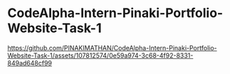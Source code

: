 # CodeAlpha-Intern-Pinaki-Portfolio-Website-Task-1



https://github.com/PINAKIMATHAN/CodeAlpha-Intern-Pinaki-Portfolio-Website-Task-1/assets/107812574/0e59a974-3c68-4f92-8331-849ad648cf99

